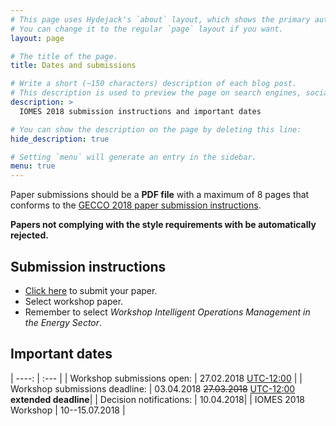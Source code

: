 ```yaml
---
# This page uses Hydejack's `about` layout, which shows the primary author's picture and about text at the top.
# You can change it to the regular `page` layout if you want.
layout: page

# The title of the page.
title: Dates and submissions

# Write a short (~150 characters) description of each blog post.
# This description is used to preview the page on search engines, social media, etc.
description: >
  IOMES 2018 submission instructions and important dates

# You can show the description on the page by deleting this line:
hide_description: true

# Setting `menu` will generate an entry in the sidebar.
menu: true
---
```


Paper submissions should be a **PDF file** with a maximum of 8 pages that conforms to the [GECCO 2018 paper submission instructions](http://gecco-2018.sigevo.org/index.html/Papers+Submission+Instructions).

**Papers not complying with the style requirements with be automatically rejected.**

## Submission instructions

 * [Click here](https://ssl.linklings.net/conferences/gecco/) to submit your paper.
 * Select workshop paper.
 * Remember to select *Workshop Intelligent Operations Management in the Energy Sector*.

## Important dates

| ----: | :--- |
| Workshop submissions open:      | 27.02.2018 [UTC-12:00](https://en.wikipedia.org/wiki/UTC%E2%88%9212:00) |
| Workshop submissions deadline:  | 03.04.2018 ~~27.03.2018~~ [UTC-12:00](https://en.wikipedia.org/wiki/UTC%E2%88%9212:00) **extended deadline**|
| Decision notifications: | 10.04.2018|
| IOMES 2018 Workshop   |  10--15.07.2018  |
